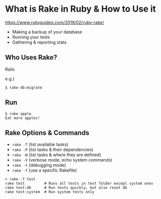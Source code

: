 # What is Rake in Ruby & How to Use it #

https://www.rubyguides.com/2019/02/ruby-rake/

* Making a backup of your database
* Running your tests
* Gathering & reporting stats


## Who Uses Rake? ##

Rails

e.g.)

```shell
$ rake db:migrate
```

## Run ##

```shell
$ rake apple
Eat more apples!
```


## Rake Options & Commands ##


* `rake -T` (list available tasks)
* `rake -P` (list tasks & their dependencies)
* `rake -W` (list tasks & where they are defined)
* `rake -V` (verbose mode, echo system commands)
* `rake -t` (debugging mode)
* `rake -f` (use a specific Rakefile)


```
> rake -T test
rake test         # Runs all tests in test folder except system ones
rake test:db      # Run tests quickly, but also reset db
rake test:system  # Run system tests only
```
